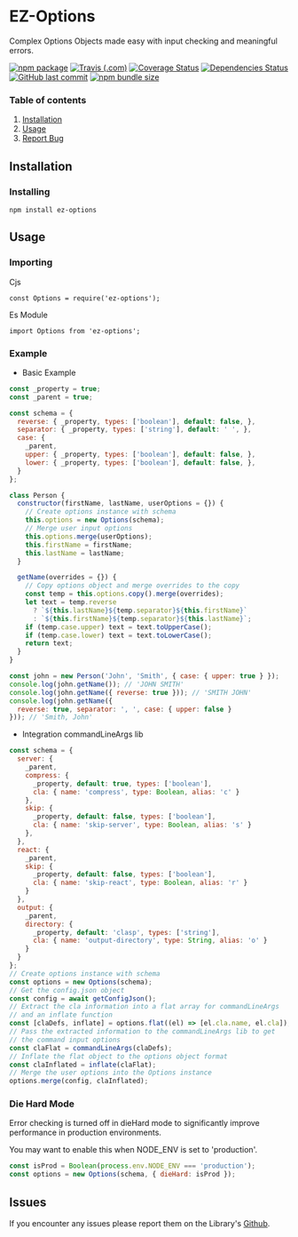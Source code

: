 # EZ-Options

Complex Options Objects made easy with input checking and meaningful errors.

[![npm package][npm-image]][npm-url] 
[![Travis (.com)](travis-image)][travis-url]
[![Coverage Status][coveralls-image]][coveralls-url] 
[![Dependencies Status][david-image]][david-url]
[![GitHub last commit](https://img.shields.io/github/last-commit/JazzBrown1/options.svg)](http://github.com/JazzBrown1/options)
[![npm bundle size](https://img.shields.io/bundlephobia/min/ez-options)](http://npmjs.com/ez-options)

### Table of contents

1. [ Installation](#Install)
2. [ Usage](#usage)
3. [ Report Bug](#bugs)

<a name="Install"></a>

## Installation

### Installing

```
npm install ez-options
```
<a name="Install"></a>

## Usage

### Importing

Cjs

```
const Options = require('ez-options');
```

Es Module

```
import Options from 'ez-options';
```

### Example

- Basic Example

```javascript
const _property = true;
const _parent = true;

const schema = {
  reverse: { _property, types: ['boolean'], default: false, },
  separator: { _property, types: ['string'], default: ' ', },
  case: {
    _parent,
    upper: { _property, types: ['boolean'], default: false, },
    lower: { _property, types: ['boolean'], default: false, },
  }
};

class Person {
  constructor(firstName, lastName, userOptions = {}) {
    // Create options instance with schema
    this.options = new Options(schema);
    // Merge user input options
    this.options.merge(userOptions);
    this.firstName = firstName;
    this.lastName = lastName;
  }

  getName(overrides = {}) {
    // Copy options object and merge overrides to the copy
    const temp = this.options.copy().merge(overrides);
    let text = temp.reverse
      ? `${this.lastName}${temp.separator}${this.firstName}`
      : `${this.firstName}${temp.separator}${this.lastName}`;
    if (temp.case.upper) text = text.toUpperCase();
    if (temp.case.lower) text = text.toLowerCase();
    return text;
  }
}

const john = new Person('John', 'Smith', { case: { upper: true } });
console.log(john.getName()); // 'JOHN SMITH'
console.log(john.getName({ reverse: true })); // 'SMITH JOHN'
console.log(john.getName({
  reverse: true, separator: ', ', case: { upper: false }
})); // 'Smith, John'
```
- Integration commandLineArgs lib

```javascript
const schema = {
  server: {
    _parent,
    compress: {
      _property, default: true, types: ['boolean'],
      cla: { name: 'compress', type: Boolean, alias: 'c' }
    },
    skip: {
      _property, default: false, types: ['boolean'],
      cla: { name: 'skip-server', type: Boolean, alias: 's' }
    },
  },
  react: {
    _parent,
    skip: {
      _property, default: false, types: ['boolean'],
      cla: { name: 'skip-react', type: Boolean, alias: 'r' }
    }
  },
  output: {
    _parent,
    directory: {
      _property, default: 'clasp', types: ['string'],
      cla: { name: 'output-directory', type: String, alias: 'o' }
    }
  }
};
// Create options instance with schema
const options = new Options(schema);
// Get the config.json object
const config = await getConfigJson();
// Extract the cla information into a flat array for commandLineArgs
// and an inflate function
const [claDefs, inflate] = options.flat((el) => [el.cla.name, el.cla]);
// Pass the extracted information to the commandLineArgs lib to get
// the command input options
const claFlat = commandLineArgs(claDefs);
// Inflate the flat object to the options object format
const claInflated = inflate(claFlat);
// Merge the user options into the Options instance
options.merge(config, claInflated);
```

### Die Hard Mode

Error checking is turned off in dieHard mode to significantly improve performance in production environments.

You may want to enable this when NODE_ENV is set to 'production'.

~~~javascript
const isProd = Boolean(process.env.NODE_ENV === 'production');
const options = new Options(schema, { dieHard: isProd });
~~~

<a name="bugs"></a>

## Issues

If you encounter any issues please report them on the Library's [Github](https://github.com/JazzBrown1/options/issues).

[npm-image]:https://img.shields.io/npm/v/ez-options.svg
[npm-url]:http://npmjs.org/package/ez-options
[travis-image]:https://img.shields.io/travis/com/JazzBrown1/options.svg
[travis-url]:https://travis-ci.com/JazzBrown1/options
[david-image]:https://david-dm.org/JazzBrown1/options/status.svg
[david-url]:https://david-dm.org/JazzBrown1/options
[coveralls-image]:https://coveralls.io/repos/github/JazzBrown1/options/badge.svg?branch=master
[coveralls-url]:https://coveralls.io/github/JazzBrown1/options?branch=master
